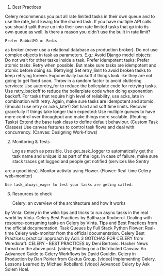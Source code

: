 1. Best Practices


Celery recommends you put all rate limited tasks in their own queue and to use the rate_limit kwarg for the shared task. If you have multiple API calls you should split those up into their own rate limited tasks that go into its own queue as well. Is there a reason you didn't use the built in rate limit?

    Prefer RabbitMQ or Redis
as broker (never use a relational database as production broker).
Do not use complex objects in task as parameters. E.g.: Avoid Django model objects:
Do not wait for other tasks inside a task.
Prefer idempotent tasks:
Prefer atomic tasks:
Retry when possible. But make sure tasks are idempotent and atomic before doing so. (Retrying)
Set retry_limit to avoid broken tasks to keep retrying forever.
Exponentially backoff if things look like they are not going to get fixed soon. Throw in a random factor to avoid cluttering services:
Use autoretry_for
to reduce the boilerplate code for retrying tasks.
Use retry_backoff
to reduce the boilerplate code when doing exponention backoff.
For tasks that require high level of reliability, use acks_late in combination with retry. Again, make sure tasks are idempotent and atomic. (Should I use retry or acks_late?)
Set hard and soft time limits. Recover gracefully if things take longer than expected:
Use multiple queues to have more control over throughput and make things more scalable. (Routing Tasks)
Extend the base task class to define default behaviour. (Custom Task Classes)
Use canvas features to control task flows and deal with concurrency. (Canvas: Designing Work-flows)

2. Monitoring & Tests

    Log as much as possible. Use get_task_logger to automatically get the task name and unique id as part of the logs.
    In case of failure, make sure stack traces get logged and people get notified (services like Sentry

are a good idea).
Monitor activity using Flower. (Flower: Real-time Celery web-monitor)

    Use task_always_eager to test your tasks are geting called.

3. Resources to check

    Celery: an overview of the architecture and how it works

by Vinta.
Celery in the wild: tips and tricks to run async tasks in the real world
by Vinta.
Celery Best Practices
by Balthazar Rouberol.
Dealing with resource-consuming tasks on Celery
by Vinta.
Tips and Best Practices
from the official documentation.
Task Queues
by Full Stack Python Flower: Real-time Celery web-monitor
from the official documentation.
Celery Best Practices: practical approach
by Adil.
3 GOTCHAS FOR CELERY
from Wiredcraft.
CELERY - BEST PRACTICES
by Deni Bertovic.
Hacker News thread on the above post.
[video] Painting on a Distributed Canvas: An Advanced Guide to Celery Workflows
by David Gouldin.
Celery in Production
by Dan Poirier from Caktus Group.
[video] Implementing Celery, Lessons Learned
by Michael Robellard.
[video] Advanced Celery
by Ask Solem Hoel.
